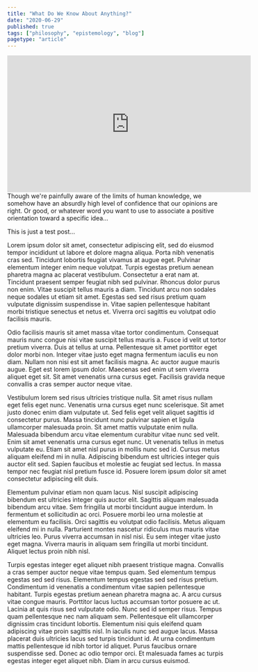 ```yaml
---
title: "What Do We Know About Anything?"
date: "2020-06-29"
published: true
tags: ["philosophy", "epistemology", "blog"]
pagetype: "article"
---
```


<iframe width="560" height="315" src="https://www.youtube.com/embed/vaYVQMpkTYQ" frameborder="0" allow="accelerometer; autoplay; encrypted-media; gyroscope; picture-in-picture" allowfullscreen></iframe>
<br>
Though we're painfully aware of the limits of human knowledge, we somehow have an absurdly high level of confidence that our opinions are right. Or good, or whatever word you want to use to associate a positive orientation toward a specific idea...

This is just a test post...

Lorem ipsum dolor sit amet, consectetur adipiscing elit, sed do eiusmod tempor incididunt ut labore et dolore magna aliqua. Porta nibh venenatis cras sed. Tincidunt lobortis feugiat vivamus at augue eget. Pulvinar elementum integer enim neque volutpat. Turpis egestas pretium aenean pharetra magna ac placerat vestibulum. Consectetur a erat nam at. Tincidunt praesent semper feugiat nibh sed pulvinar. Rhoncus dolor purus non enim. Vitae suscipit tellus mauris a diam. Tincidunt arcu non sodales neque sodales ut etiam sit amet. Egestas sed sed risus pretium quam vulputate dignissim suspendisse in. Vitae sapien pellentesque habitant morbi tristique senectus et netus et. Viverra orci sagittis eu volutpat odio facilisis mauris.

Odio facilisis mauris sit amet massa vitae tortor condimentum. Consequat mauris nunc congue nisi vitae suscipit tellus mauris a. Fusce id velit ut tortor pretium viverra. Duis at tellus at urna. Pellentesque sit amet porttitor eget dolor morbi non. Integer vitae justo eget magna fermentum iaculis eu non diam. Nullam non nisi est sit amet facilisis magna. Ac auctor augue mauris augue. Eget est lorem ipsum dolor. Maecenas sed enim ut sem viverra aliquet eget sit. Sit amet venenatis urna cursus eget. Facilisis gravida neque convallis a cras semper auctor neque vitae.

Vestibulum lorem sed risus ultricies tristique nulla. Sit amet risus nullam eget felis eget nunc. Venenatis urna cursus eget nunc scelerisque. Sit amet justo donec enim diam vulputate ut. Sed felis eget velit aliquet sagittis id consectetur purus. Massa tincidunt nunc pulvinar sapien et ligula ullamcorper malesuada proin. Sit amet mattis vulputate enim nulla. Malesuada bibendum arcu vitae elementum curabitur vitae nunc sed velit. Enim sit amet venenatis urna cursus eget nunc. Ut venenatis tellus in metus vulputate eu. Etiam sit amet nisl purus in mollis nunc sed id. Cursus metus aliquam eleifend mi in nulla. Adipiscing bibendum est ultricies integer quis auctor elit sed. Sapien faucibus et molestie ac feugiat sed lectus. In massa tempor nec feugiat nisl pretium fusce id. Posuere lorem ipsum dolor sit amet consectetur adipiscing elit duis.

Elementum pulvinar etiam non quam lacus. Nisl suscipit adipiscing bibendum est ultricies integer quis auctor elit. Sagittis aliquam malesuada bibendum arcu vitae. Sem fringilla ut morbi tincidunt augue interdum. In fermentum et sollicitudin ac orci. Posuere morbi leo urna molestie at elementum eu facilisis. Orci sagittis eu volutpat odio facilisis. Metus aliquam eleifend mi in nulla. Parturient montes nascetur ridiculus mus mauris vitae ultricies leo. Purus viverra accumsan in nisl nisi. Eu sem integer vitae justo eget magna. Viverra mauris in aliquam sem fringilla ut morbi tincidunt. Aliquet lectus proin nibh nisl.

Turpis egestas integer eget aliquet nibh praesent tristique magna. Convallis a cras semper auctor neque vitae tempus quam. Sed elementum tempus egestas sed sed risus. Elementum tempus egestas sed sed risus pretium. Condimentum id venenatis a condimentum vitae sapien pellentesque habitant. Turpis egestas pretium aenean pharetra magna ac. A arcu cursus vitae congue mauris. Porttitor lacus luctus accumsan tortor posuere ac ut. Lacinia at quis risus sed vulputate odio. Nunc sed id semper risus. Tempus quam pellentesque nec nam aliquam sem. Pellentesque elit ullamcorper dignissim cras tincidunt lobortis. Elementum nisi quis eleifend quam adipiscing vitae proin sagittis nisl. In iaculis nunc sed augue lacus. Massa placerat duis ultricies lacus sed turpis tincidunt id. At urna condimentum mattis pellentesque id nibh tortor id aliquet. Purus faucibus ornare suspendisse sed. Donec ac odio tempor orci. Et malesuada fames ac turpis egestas integer eget aliquet nibh. Diam in arcu cursus euismod.